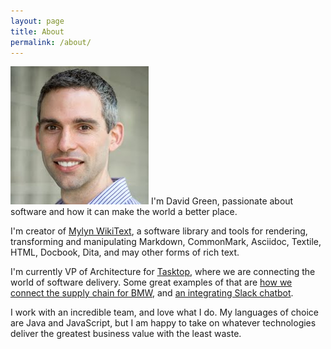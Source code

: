 ```yaml
---
layout: page
title: About
permalink: /about/
---
```

<img src="/images/dgreen.jpg" class="pull-right img-rounded headshot" />
I'm David Green, passionate about software and how it can make the world a better place.

I'm creator of [Mylyn WikiText](https://wiki.eclipse.org/Mylyn/WikiText), a software library and tools for rendering, transforming and manipulating
Markdown, CommonMark, Asciidoc, Textile, HTML, Docbook, Dita, and may other forms of rich text.

I'm currently VP of Architecture for [Tasktop](http://tasktop.com), where we are connecting the world of software delivery. Some great examples of that are [how we connect the supply chain for BMW](http://www.tasktop.com/content/blog-entry/how-code-your-car-paving-future-software-delivery), and [an integrating Slack chatbot](http://www.tasktop.com/content/blog-entry/introducing-taskbot-integrating-chatbot).  

I work with an incredible team, and love what I do.  My languages of choice are Java and JavaScript, but I am happy to take on whatever technologies deliver the greatest business value with the least waste.
